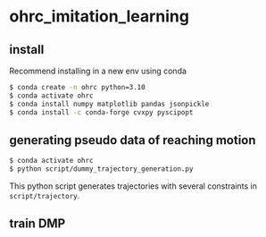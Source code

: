 # ohrc_imitation_learning


## install

Recommend installing in a new env using conda
```sh
$ conda create -n ohrc python=3.10
$ conda activate ohrc
$ conda install numpy matplotlib pandas jsonpickle
$ conda install -c conda-forge cvxpy pyscipopt
```

## generating pseudo data of reaching motion
```sh
$ conda activate ohrc
$ python script/dummy_trajectory_generation.py
```
This python script generates trajectories with several constraints in `script/trajectory`.


## train DMP

